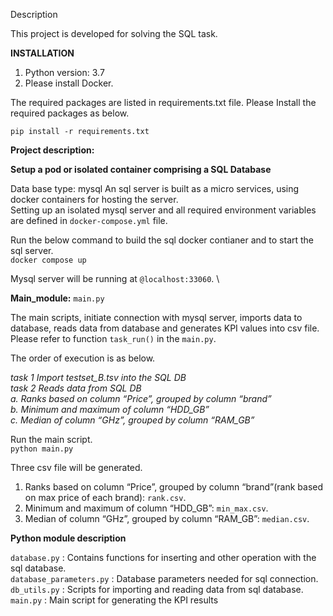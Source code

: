 Description
 
This project is developed for solving  the SQL task. 


**INSTALLATION**

1. Python version: 3.7 
1. Please install Docker.

The required packages are listed in requirements.txt file. Please Install the
required packages as below.
 
`pip install -r requirements.txt`


**Project description:**

**Setup a pod or isolated container comprising a SQL Database**

Data base type: mysql
An sql server is built as a micro services, using docker containers for hosting the server.\
Setting up an isolated mysql server and all required environment variables
are defined in `docker-compose.yml` file. 

Run the below command to build the sql docker contianer and to start the sql server. \
`docker compose up` 

Mysql server will be running at `@localhost:33060`. \

**Main_module:**  `main.py` 

The main scripts, initiate connection with mysql server, imports data to
database, reads data from database and generates KPI values into csv file. Please refer to function `task_run()` in the `main.py`.

The order of execution is as below.

*task 1 Import testset_B.tsv into the SQL DB* \
*task 2 Reads data from SQL DB* \
*a. Ranks based on column “Price”, grouped by column “brand”* \
*b. Minimum and maximum of column “HDD_GB”* \
*c. Median of column “GHz”, grouped by column “RAM_GB”* 

Run the main script.\
`python main.py` 

Three csv file will be generated.

1. Ranks based on column “Price”, grouped by column “brand”(rank based on
 max price of each brand): `rank.csv`. 
2. Minimum and maximum of column “HDD_GB”: `min_max.csv`.
3. Median of column “GHz”, grouped by column “RAM_GB”: `median.csv`.


**Python module description**

`database.py` : Contains functions for inserting and other operation with the sql database.\
`database_parameters.py` : Database parameters needed for sql connection.\
`db_utils.py` : Scripts for importing and reading data from sql database.\
`main.py` : Main script for generating the KPI results
 







      
      
